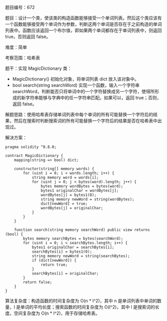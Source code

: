 题目编号：672

题目：设计一个类，使该类的构造函数能够接受一个单词列表。然后这个类应该有一个函数能够接受两个单词作为参数，判断这两个单词是否存在于之前构造的单词列表中。函数应该返回一个布尔值，即如果两个单词都存在于单词列表中，则返回 true，否则返回 false。

难度：简单

考察范围：哈希表

题干：实现 MagicDictionary 类：

- MagicDictionary() 初始化对象，将单词列表 dict 放入该对象中。
- bool search(string searchWord) 实现一个函数，输入一个字符串 searchWord，判断能否只将单词中的一个字符替换成另一个字符，使得所形成的新字符串能够与字典中的任一字符串匹配。如果可以，返回 true；否则，返回 false。

解题思路：使用哈希表存储单词列表中每个单词的所有可能替换一个字符后的结果，然后在搜索时判断搜索词的所有可能替换一个字符后的结果是否在哈希表中出现过。

解决方案：

```
pragma solidity ^0.8.0;

contract MagicDictionary {
    mapping(string => bool) dict;

    constructor(string[] memory words) {
        for (uint i = 0; i < words.length; i++) {
            string memory word = words[i];
            for (uint j = 0; j < bytes(word).length; j++) {
                bytes memory wordBytes = bytes(word);
                bytes1 originalChar = wordBytes[j];
                wordBytes[j] = bytes1(0);
                string memory newWord = string(wordBytes);
                dict[newWord] = true;
                wordBytes[j] = originalChar;
            }
        }
    }

    function search(string memory searchWord) public view returns (bool) {
        bytes memory searchBytes = bytes(searchWord);
        for (uint i = 0; i < searchBytes.length; i++) {
            bytes1 originalChar = searchBytes[i];
            searchBytes[i] = bytes1(0);
            string memory newWord = string(searchBytes);
            if (dict[newWord]) {
                return true;
            }
            searchBytes[i] = originalChar;
        }
        return false;
    }
}
```

算法复杂度：构造函数的时间复杂度为 O(n * l^2)，其中 n 是单词列表中单词的数量，l 是单词的平均长度；搜索函数的时间复杂度为 O(l^2)，其中 l 是搜索词的长度。空间复杂度为 O(n * l^2)，用于存储哈希表。